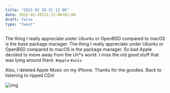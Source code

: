 ```yaml
---
title: "2023 02 20 21 12 06"
date: 2023-02-20T21:12:06+01:00
draft: false
type: "tweet"
---
```


The thing I really appreciate under Ubuntu or OpenBSD compared to macOS is the base package manager. The thing I really appreciate under Ubuntu or OpenBSD compared to macOS is the package manager. So bad Apple decided to move away from the Un\*x world. I miss the old good stuff that was lying around there. `#apple` `#unix`

Also, I deleted Apple Music on my iPhone. Thanks for the goodies. Back to listening to ripped CDs!

![img](/img/2020-12-27-21-23-26.png)
